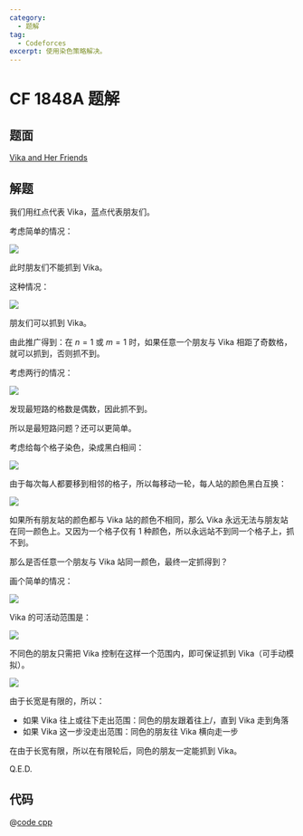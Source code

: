 ```yaml
---
category:
  - 题解
tag:
  - Codeforces
excerpt: 使用染色策略解决。
---
```


# CF 1848A 题解

## 题面

[Vika and Her Friends](https://codeforces.com/problemset/problem/1848/A)

## 解题

我们用红点代表 Vika，蓝点代表朋友们。

考虑简单的情况：

![](https://i.postimg.cc/W12PBd8y/da5042288daf5488beeaba52f0900493.png)

此时朋友们不能抓到 Vika。

这种情况：

![](https://i.postimg.cc/4NGMynMQ/c3d8b0259446651eb3e1175f13641037.png)

朋友们可以抓到 Vika。

由此推广得到：在 $n = 1$ 或 $m = 1$ 时，如果任意一个朋友与 Vika 相距了奇数格，就可以抓到，否则抓不到。

考虑两行的情况：

![](https://i.postimg.cc/cJGT9zSM/32af55ee0445506aeb36dcd246889d1f.png)

发现最短路的格数是偶数，因此抓不到。

所以是最短路问题？还可以更简单。

考虑给每个格子染色，染成黑白相间：

![](https://i.postimg.cc/L5BkY97J/b090cec4b71f1c0298f6a609a411b5a9.png)

由于每次每人都要移到相邻的格子，所以每移动一轮，每人站的颜色黑白互换：

![](https://i.postimg.cc/RVmLv6F1/6de9963f34dad42165565993cd9376ac.png)

如果所有朋友站的颜色都与 Vika 站的颜色不相同，那么 Vika 永远无法与朋友站在同一颜色上。又因为一个格子仅有 1 种颜色，所以永远站不到同一个格子上，抓不到。

那么是否任意一个朋友与 Vika 站同一颜色，最终一定抓得到？

画个简单的情况：

![](https://i.postimg.cc/65XZJk3y/ebd3639679c653dc5bfaf5988fcbbc28.png)

Vika 的可活动范围是：

![](https://i.postimg.cc/Gt5h2sRL/b00c503f69109fea04c9ad512cec907f.png)

不同色的朋友只需把 Vika 控制在这样一个范围内，即可保证抓到 Vika（可手动模拟）。

![](https://i.postimg.cc/521YQvcp/812d91c726cc0bda172e12fb95f29719.png)

由于长宽是有限的，所以：

- 如果 Vika 往上或往下走出范围：同色的朋友跟着往上/，直到 Vika 走到角落
- 如果 Vika 这一步没走出范围：同色的朋友往 Vika 横向走一步

在由于长宽有限，所以在有限轮后，同色的朋友一定能抓到 Vika。

Q.E.D.

## 代码

@[code cpp](../../source/CF-1848A/color.cpp)
